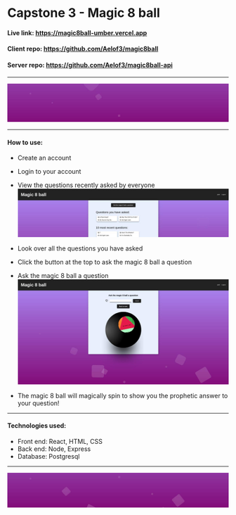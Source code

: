 # Capstone 3 - Magic 8 ball

#### Live link: https://magic8ball-umber.vercel.app  
#### Client repo: https://github.com/Aelof3/magic8ball  
#### Server repo: https://github.com/Aelof3/magic8ball-api  

___

![spacer1](static/spacer1.jpg)

___  
#### How to use:
* Create an account
* Login to your account
* View the questions recently asked by everyone
    ![dashboard](static/dashboard.jpg)

* Look over all the questions you have asked
* Click the button at the top to ask the magic 8 ball a question
* Ask the magic 8 ball a question
    ![8ball](static/ask8ball.jpg)
* The magic 8 ball will magically spin to show you the prophetic answer to your question!

___
#### Technologies used:
* Front end: React, HTML, CSS
* Back end: Node, Express
* Database: Postgresql
___
![spacer2](static/spacer2.jpg)